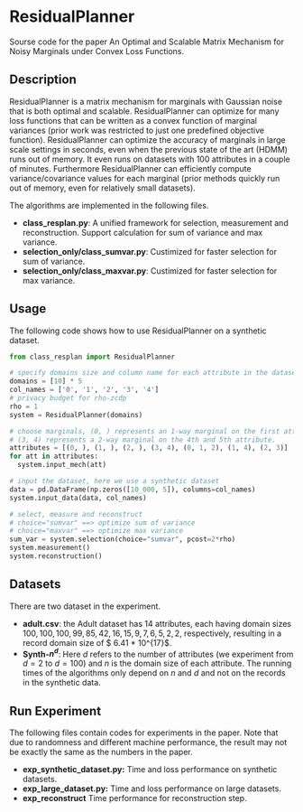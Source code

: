 # ResidualPlanner

Sourse code for the paper An Optimal and Scalable Matrix Mechanism for Noisy Marginals under Convex Loss Functions.

## Description

ResidualPlanner is a matrix mechanism for marginals with Gaussian noise that is both optimal and scalable. ResidualPlanner can optimize for many loss functions that can be written as a convex function of marginal variances (prior work was restricted to just one predefined objective function). ResidualPlanner can optimize the accuracy of marginals in large scale settings in seconds, even when the previous state of the art (HDMM) runs out of memory. It even runs on datasets with 100 attributes in a couple of minutes. Furthermore ResidualPlanner can efficiently compute variance/covariance values for each marginal (prior methods quickly run out of memory, even for relatively small datasets).

The algorithms are implemented in the following files.
-  **class_resplan.py**:  A unified framework for selection, measurement and reconstruction. Support calculation for sum of variance and max variance.
-  **selection_only/class_sumvar.py**: Custimized for faster selection for sum of variance. 
-  **selection_only/class_maxvar.py**: Custimized for faster selection for max variance.


## Usage

The following code shows how to use ResidualPlanner on a synthetic dataset. 

```python
from class_resplan import ResidualPlanner

# specify domains size and column name for each attribute in the dataset
domains = [10] * 5
col_names = ['0', '1', '2', '3', '4']
# privacy budget for rho-zcdp
rho = 1
system = ResidualPlanner(domains)

# choose marginals, (0, ) represents an 1-way marginal on the first attribute
# (3, 4) represents a 2-way marginal on the 4th and 5th attribute.
attributes = [(0, ), (1, ), (2, ), (3, 4), (0, 1, 2), (1, 4), (2, 3)]
for att in attributes:
  system.input_mech(att)

# input the dataset, here we use a synthetic dataset
data = pd.DataFrame(np.zeros([10_000, 5]), columns=col_names)
system.input_data(data, col_names)

# select, measure and reconstruct
# choice="sumvar" ==> optimize sum of variance
# choice="maxvar" ==> optimize max variance
sum_var = system.selection(choice="sumvar", pcost=2*rho)
system.measurement()
system.reconstruction()
```


## Datasets
There are two dataset in the experiment.
- **adult.csv**: the Adult dataset has 14 attributes, each having domain sizes $100,100,100,99,85,42,16,15,9,7,6,5,2,2$, respectively, resulting in a record domain size of $ 6.41 * 10^{17}$.
- **Synth-$n^d$**: Here $d$ refers to the number of attributes (we experiment from $d=2$ to $d=100$) and $n$ is the domain size of each attribute. The running times of the algorithms only depend on $n$ and $d$ and not on the records in the synthetic data.


## Run Experiment

The following files contain codes for experiments in the paper. Note that due to randomness and different machine performance, the result may not be exactly the same as the numbers in the paper. 
- **exp_synthetic_dataset.py:** Time and loss performance on synthetic datasets.
- **exp_large_dataset.py:** Time and loss performance on large datasets.
- **exp_reconstruct** Time performance for reconstruction step.

